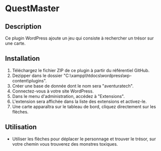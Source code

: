 # QuestMaster

## Description

Ce plugin WordPress ajoute un jeu qui consiste à rechercher un trésor sur une carte.

## Installation

1. Téléchargez le fichier ZIP de ce plugin à partir du référentiel GitHub.
2. Dezipper dans le dossier "C:\xampp\htdocs\wordpress\wp-content\plugins".
3. Créer une base de donnée dont le nom sera "aventuratech".
4. Connectez-vous à votre site WordPress.
5. Dans le menu d'administration, accédez à "Extensions".
6. L'extension sera affichée dans la liste des extensions et activez-le.
7. Une carte apparaîtra sur le tableau de bord, cliquez directement sur les flèches.

## Utilisation

- Utiliser les flèches pour déplacer le personnage et trouver le trésor, sur votre chemin vous trouverez des monstres toxiques.

